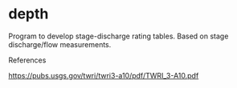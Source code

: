 # depth
Program to develop stage-discharge rating tables.    Based on stage discharge/flow measurements.



References

https://pubs.usgs.gov/twri/twri3-a10/pdf/TWRI_3-A10.pdf